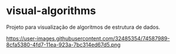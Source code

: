 # visual-algorithms

Projeto para visualização de algoritmos de estrutura de dados.

https://user-images.githubusercontent.com/32485354/74587989-8cfa5380-4fd7-11ea-923a-7bc314ed67d5.png

